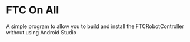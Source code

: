 # FTC On All
A simple program to allow you to build and install the FTCRobotController without using Android Studio
